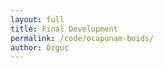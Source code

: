 ```yaml
---
layout: full
title: Final Development
permalink: /code/ocapunam-boids/
author: Ozguc
---
```

<script deferred type="module">

import * as THREE from '../lib/module.js'
import {Boid, Swarm} from '../ocapunam/boids.js'

	
	let sWidth = window.innerWidth;
    let sHeight = window.innerHeight;

    let boidCount = 100

    var scene = new THREE.Scene( { preserveDrawingBuffer: true } );

    var camera = new THREE.OrthographicCamera( 0, sWidth, 0, sHeight, -10000, 10000 );

    var renderer = new THREE.WebGLRenderer();

    renderer.setSize(sWidth, sHeight);
    document.body.appendChild(renderer.domElement);
	
	let swarm = new Swarm(sWidth, sHeight)
        swarm.createBoids(scene, boidCount)
        swarm.id = setInterval(swarm.animate, 100)


    camera.position.z = 1000;

    function render() { 
        requestAnimationFrame(render);
        swarm.animate()
        console.log(swarm)
        renderer.render(scene, camera);
} 

    render();

</script>

